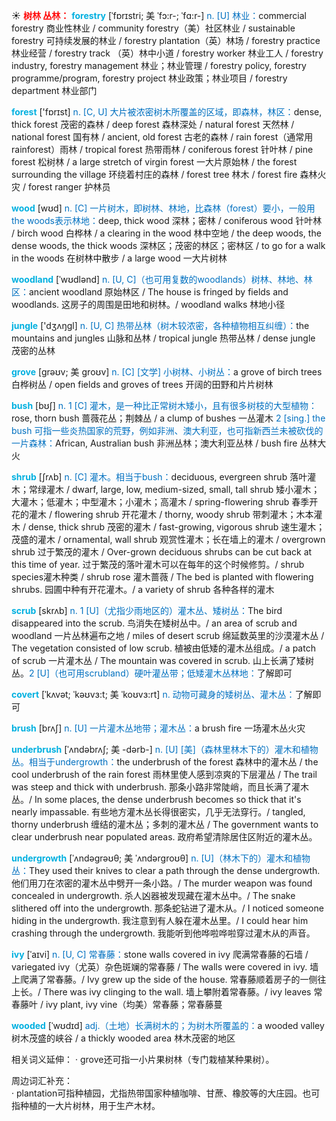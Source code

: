 ☀ <font color="red">**树林 丛林：**</font>
<font color="sky blue">**forestry**</font> [ˈfɒrɪstri; 美 ˈfɔ:r-; ˈfɑ:r-]
<font color="#0070c0">n. [U] 林业：</font>commercial forestry 商业性林业 / community forestry（美）社区林业 / sustainable forestry 可持续发展的林业 / forestry plantation（英）林场 / forestry practice 林业经营 / forestry track （英）林中小道 / forestry worker 林业工人 / forestry industry, forestry management 林业；林业管理 / forestry policy, forestry programme/program, forestry project 林业政策；林业项目 / forestry department 林业部门

<font color="sky blue">**forest**</font> ['fɒrɪst] 
<font color="#0070c0">n. [C, U] 大片被浓密树木所覆盖的区域，即森林，林区：</font>dense, thick forest 茂密的森林 / deep forest 森林深处 / natural forest 天然林 / national forest 国有林 / ancient, old forest 古老的森林 / rain forest（通常用rainforest）雨林 / tropical forest 热带雨林 / coniferous forest 针叶林 / pine forest 松树林 / a large stretch of virgin forest 一大片原始林 / the forest surrounding the village 环绕着村庄的森林 / forest tree 林木 / forest fire 森林火灾 / forest ranger 护林员

<font color="sky blue">**wood**</font> [wʊd] 
<font color="#0070c0">n. [C] 一片树木，即树林、林地，比森林（forest）要小，一般用the woods表示林地：</font>deep, thick wood 深林；密林 / coniferous wood 针叶林 / birch wood 白桦林 / a clearing in the wood 林中空地 / the deep woods, the dense woods, the thick woods 深林区；茂密的林区；密林区 / to go for a walk in the woods 在树林中散步 / a large wood 一大片树林
           
<font color="sky blue">**woodland**</font> [ˈwʊdlənd]
<font color="#0070c0">n. [U, C]（也可用复数的woodlands）树林、林地、林区：</font>ancient woodland 原始林区 / The house is fringed by fields and woodlands. 这房子的周围是田地和树林。/ woodland walks 林地小径

<font color="sky blue">**jungle**</font> ['dӡʌŋɡl] 
<font color="#0070c0">n. [U, C] 热带丛林（树木较浓密，各种植物相互纠缠）：</font>the mountains and jungles 山脉和丛林 / tropical jungle 热带丛林 / dense jungle 茂密的丛林
           
<font color="sky blue">**grove**</font> [grəʊv; 美 groʊv]
<font color="#0070c0">n. [C] [文学] 小树林、小树丛：</font>a grove of birch trees 白桦树丛 / open fields and groves of trees 开阔的田野和片片树林

<font color="sky blue">**bush**</font> [bʊʃ] 
<font color="#0070c0">n. 1 [C] 灌木，是一种比正常树木矮小，且有很多树枝的大型植物：</font>rose, thorn bush 蔷薇花丛；荆棘丛 / a clump of bushes 一丛灌木 <font color="#0070c0">2 [sing.] the bush 可指一些炎热国家的荒野，例如非洲、澳大利亚，也可指新西兰未被砍伐的一片森林：</font>African, Australian bush 非洲丛林；澳大利亚丛林 / bush fire 丛林大火
           
<font color="sky blue">**shrub**</font> [ʃrʌb]
<font color="#0070c0">n. [C] 灌木。相当于bush：</font>deciduous, evergreen shrub 落叶灌木；常绿灌木 / dwarf, large, low, medium-sized, small, tall shrub 矮小灌木；大灌木；低灌木；中型灌木；小灌木；高灌木 / spring-flowering shrub 春季开花的灌木 / flowering shrub 开花灌木 / thorny, woody shrub 带刺灌木；木本灌木 / dense, thick shrub 茂密的灌木 / fast-growing, vigorous shrub 速生灌木；茂盛的灌木 / ornamental, wall shrub 观赏性灌木；长在墙上的灌木 / overgrown shrub 过于繁茂的灌木 / Over-grown deciduous shrubs can be cut back at this time of year. 过于繁茂的落叶灌木可以在每年的这个时候修剪。/ shrub species灌木种类 / shrub rose 灌木蔷薇 / The bed is planted with flowering shrubs. 园圃中种有开花灌木。/ a variety of shrub 各种各样的灌木

<font color="sky blue">**scrub**</font> [skrʌb]
<font color="#0070c0">n. 1 [U]（尤指少雨地区的）灌木丛、矮树丛：</font>The bird disappeared into the scrub. 鸟消失在矮树丛中。/ an area of scrub and woodland 一片丛林遍布之地 / miles of desert scrub 绵延数英里的沙漠灌木丛 / The vegetation consisted of low scrub. 植被由低矮的灌木丛组成。/ a patch of scrub 一片灌木丛 / The mountain was covered in scrub. 山上长满了矮树丛。<font color="#0070c0">2 [U]（也可用scrubland）硬叶灌丛带；低矮灌木丛林地：</font>了解即可

<font color="sky blue">**covert**</font> [ˈkʌvət; ˈkəʊvɜ:t; 美 ˈkoʊvɜ:rt]
<font color="#0070c0">n. 动物可藏身的矮树丛、灌木丛：</font>了解即可

<font color="sky blue">**brush**</font> [brʌʃ] 
<font color="#0070c0">n. [U] 一片灌木丛地带；灌木丛：</font>a brush fire 一场灌木丛火灾
          
<font color="sky blue">**underbrush**</font> [ˈʌndəbrʌʃ; 美 -dərb-]
<font color="#0070c0">n. [U] [美]（森林里林木下的）灌木和植物丛。相当于undergrowth：</font>the underbrush of the forest 森林中的灌木丛 / the cool underbrush of the rain forest 雨林里使人感到凉爽的下层灌丛 / The trail was steep and thick with underbrush. 那条小路非常陡峭，而且长满了灌木丛。/ In some places, the dense underbrush becomes so thick that it's nearly impassable. 有些地方灌木丛长得很密实，几乎无法穿行。/ tangled, thorny underbrush 缠结的灌木丛；多刺的灌木丛 / The government wants to clear underbrush near populated areas. 政府希望清除居住区附近的灌木丛。

<font color="sky blue">**undergrowth**</font> [ˈʌndəgrəʊθ; 美 ˈʌndərgroʊθ]
<font color="#0070c0">n. [U]（林木下的）灌木和植物丛：</font>They used their knives to clear a path through the dense undergrowth. 他们用刀在浓密的灌木丛中劈开一条小路。/ The murder weapon was found concealed in undergrowth. 杀人凶器被发现藏在灌木丛中。/ The snake slithered off into the undergrowth. 那条蛇钻进了灌木从。/ I noticed someone hiding in the undergrowth. 我注意到有人躲在灌木丛里。/ I could hear him crashing through the undergrowth. 我能听到他哗啦哗啦穿过灌木从的声音。

<font color="sky blue">**ivy**</font> [ˈaɪvi]
<font color="#0070c0">n. [U, C] 常春藤：</font>stone walls covered in ivy 爬满常春藤的石墙 / variegated ivy（尤英）杂色斑斓的常春藤 / The walls were covered in ivy. 墙上爬满了常春藤。/ Ivy grew up the side of the house. 常春藤顺着房子的一侧往上长。/ There was ivy clinging to the wall. 墙上攀附着常春藤。/ ivy leaves 常春藤叶 / ivy plant, ivy vine（均美）常春藤；常春藤蔓
           
<font color="sky blue">**wooded**</font> [ˈwʊdɪd]
<font color="#0070c0">adj.（土地）长满树木的；为树木所覆盖的：</font>a wooded valley 树木茂盛的峡谷 / a thickly wooded area 林木茂密的地区

相关词义延伸：
· grove还可指一小片果树林（专门栽植某种果树）。

周边词汇补充：           
· plantation可指种植园，尤指热带国家种植咖啡、甘蔗、橡胶等的大庄园。也可指种植的一大片树林，用于生产木材。



